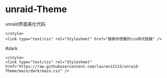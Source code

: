 # unraid-Theme

unraid界面美化代码

```
</style> 
<link type="text/css" rel="Stylesheet" href="替换你想要的css样式链接" />
```


#dark
```
</style> 
<link type="text/css" rel="Stylesheet" href="https://raw.githubusercontent.com/lauren12133/unraid-Theme/main/dark/main.css" />
```
